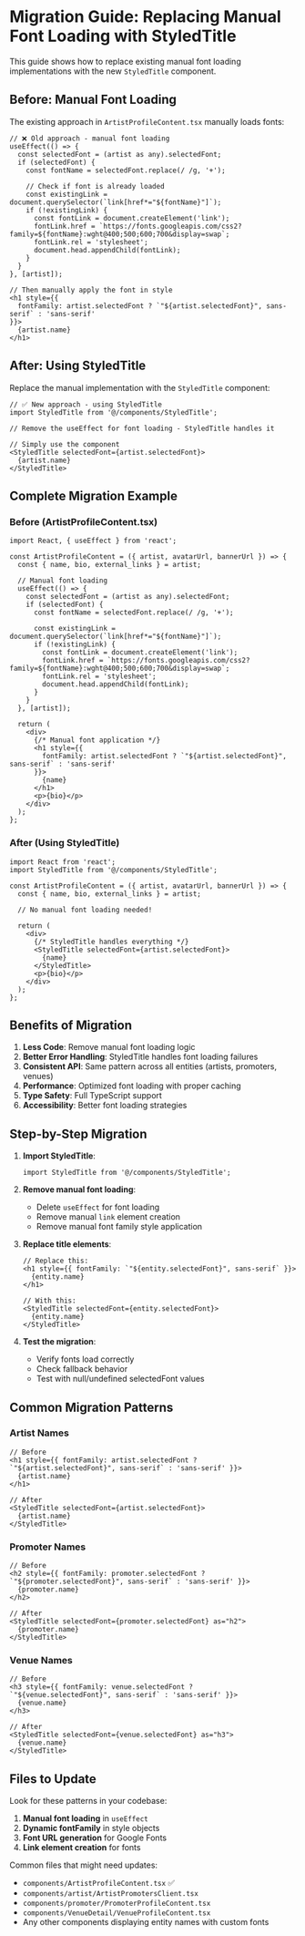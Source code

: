 # Migration Guide: Replacing Manual Font Loading with StyledTitle

This guide shows how to replace existing manual font loading implementations with the new `StyledTitle` component.

## Before: Manual Font Loading

The existing approach in `ArtistProfileContent.tsx` manually loads fonts:

```tsx
// ❌ Old approach - manual font loading
useEffect(() => {
  const selectedFont = (artist as any).selectedFont;
  if (selectedFont) {
    const fontName = selectedFont.replace(/ /g, '+');
    
    // Check if font is already loaded
    const existingLink = document.querySelector(`link[href*="${fontName}"]`);
    if (!existingLink) {
      const fontLink = document.createElement('link');
      fontLink.href = `https://fonts.googleapis.com/css2?family=${fontName}:wght@400;500;600;700&display=swap`;
      fontLink.rel = 'stylesheet';
      document.head.appendChild(fontLink);
    }
  }
}, [artist]);

// Then manually apply the font in style
<h1 style={{ 
  fontFamily: artist.selectedFont ? `"${artist.selectedFont}", sans-serif` : 'sans-serif' 
}}>
  {artist.name}
</h1>
```

## After: Using StyledTitle

Replace the manual implementation with the `StyledTitle` component:

```tsx
// ✅ New approach - using StyledTitle
import StyledTitle from '@/components/StyledTitle';

// Remove the useEffect for font loading - StyledTitle handles it

// Simply use the component
<StyledTitle selectedFont={artist.selectedFont}>
  {artist.name}
</StyledTitle>
```

## Complete Migration Example

### Before (ArtistProfileContent.tsx)

```tsx
import React, { useEffect } from 'react';

const ArtistProfileContent = ({ artist, avatarUrl, bannerUrl }) => {
  const { name, bio, external_links } = artist;

  // Manual font loading
  useEffect(() => {
    const selectedFont = (artist as any).selectedFont;
    if (selectedFont) {
      const fontName = selectedFont.replace(/ /g, '+');
      
      const existingLink = document.querySelector(`link[href*="${fontName}"]`);
      if (!existingLink) {
        const fontLink = document.createElement('link');
        fontLink.href = `https://fonts.googleapis.com/css2?family=${fontName}:wght@400;500;600;700&display=swap`;
        fontLink.rel = 'stylesheet';
        document.head.appendChild(fontLink);
      }
    }
  }, [artist]);

  return (
    <div>
      {/* Manual font application */}
      <h1 style={{
        fontFamily: artist.selectedFont ? `"${artist.selectedFont}", sans-serif` : 'sans-serif'
      }}>
        {name}
      </h1>
      <p>{bio}</p>
    </div>
  );
};
```

### After (Using StyledTitle)

```tsx
import React from 'react';
import StyledTitle from '@/components/StyledTitle';

const ArtistProfileContent = ({ artist, avatarUrl, bannerUrl }) => {
  const { name, bio, external_links } = artist;

  // No manual font loading needed!

  return (
    <div>
      {/* StyledTitle handles everything */}
      <StyledTitle selectedFont={artist.selectedFont}>
        {name}
      </StyledTitle>
      <p>{bio}</p>
    </div>
  );
};
```

## Benefits of Migration

1. **Less Code**: Remove manual font loading logic
2. **Better Error Handling**: StyledTitle handles font loading failures
3. **Consistent API**: Same pattern across all entities (artists, promoters, venues)
4. **Performance**: Optimized font loading with proper caching
5. **Type Safety**: Full TypeScript support
6. **Accessibility**: Better font loading strategies

## Step-by-Step Migration

1. **Import StyledTitle**:
   ```tsx
   import StyledTitle from '@/components/StyledTitle';
   ```

2. **Remove manual font loading**:
   - Delete `useEffect` for font loading
   - Remove manual `link` element creation
   - Remove manual font family style application

3. **Replace title elements**:
   ```tsx
   // Replace this:
   <h1 style={{ fontFamily: `"${entity.selectedFont}", sans-serif` }}>
     {entity.name}
   </h1>
   
   // With this:
   <StyledTitle selectedFont={entity.selectedFont}>
     {entity.name}
   </StyledTitle>
   ```

4. **Test the migration**:
   - Verify fonts load correctly
   - Check fallback behavior
   - Test with null/undefined selectedFont values

## Common Migration Patterns

### Artist Names
```tsx
// Before
<h1 style={{ fontFamily: artist.selectedFont ? `"${artist.selectedFont}", sans-serif` : 'sans-serif' }}>
  {artist.name}
</h1>

// After
<StyledTitle selectedFont={artist.selectedFont}>
  {artist.name}
</StyledTitle>
```

### Promoter Names
```tsx
// Before
<h2 style={{ fontFamily: promoter.selectedFont ? `"${promoter.selectedFont}", sans-serif` : 'sans-serif' }}>
  {promoter.name}
</h2>

// After
<StyledTitle selectedFont={promoter.selectedFont} as="h2">
  {promoter.name}
</StyledTitle>
```

### Venue Names
```tsx
// Before
<h3 style={{ fontFamily: venue.selectedFont ? `"${venue.selectedFont}", sans-serif` : 'sans-serif' }}>
  {venue.name}
</h3>

// After
<StyledTitle selectedFont={venue.selectedFont} as="h3">
  {venue.name}
</StyledTitle>
```

## Files to Update

Look for these patterns in your codebase:

1. **Manual font loading** in `useEffect`
2. **Dynamic fontFamily** in style objects
3. **Font URL generation** for Google Fonts
4. **Link element creation** for fonts

Common files that might need updates:
- `components/ArtistProfileContent.tsx` ✅
- `components/artist/ArtistPromotersClient.tsx`
- `components/promoter/PromoterProfileContent.tsx`
- `components/VenueDetail/VenueProfileContent.tsx`
- Any other components displaying entity names with custom fonts
